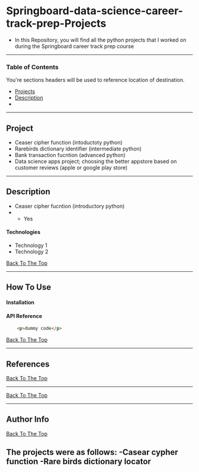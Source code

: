 # Springboard-data-science-career-track-prep-Projects
- In this Repository, you will find all the python projects that I worked on during the Springboard career track prep course

---

### Table of Contents
You're sections headers will be used to reference location of destination.

- [Projects](#projects)
- [Description](#description)
- 


---
## Project
- Ceaser cipher function (intoductoty python)
- Rarebirds dictionary identifier (intermediate python)
- Bank transaction fucntion (advanced python)
- Data science apps project; choosing the better appstore based on customer reviews (apple or google play store)
---

## Description

- Ceaser cipher fucntion (introductory python)
- - Yes

#### Technologies

- Technology 1
- Technology 2

[Back To The Top](#read-me-template)

---

## How To Use

#### Installation



#### API Reference

```html
    <p>dummy code</p>
```
[Back To The Top](#read-me-template)

---

## References
[Back To The Top](#read-me-template)

---

[Back To The Top](#read-me-template)

---

## Author Info



[Back To The Top](#read-me-template)

The projects were as follows:
-Casear cypher function
-Rare birds dictionary locator
-
